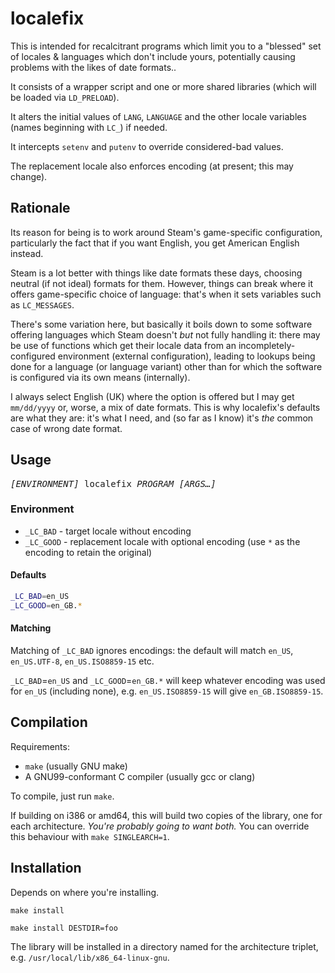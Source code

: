 # localefix

This is intended for recalcitrant programs which limit you to a "blessed"
set of locales & languages which don't include yours, potentially causing
problems with the likes of date formats..

It consists of a wrapper script and one or more shared libraries (which will
be loaded via `LD_PRELOAD`).

It alters the initial values of `LANG`, `LANGUAGE` and the other locale
variables (names beginning with `LC_`) if needed.

It intercepts `setenv` and `putenv` to override considered-bad values.

The replacement locale also enforces encoding (at present; this may change).

## Rationale

Its reason for being is to work around Steam's game-specific configuration,
particularly the fact that if you want English, you get American English
instead.

Steam is a lot better with things like date formats these days, choosing
neutral (if not ideal) formats for them. However, things can break where it
offers game-specific choice of language: that's when it sets variables such
as `LC_MESSAGES`.

There's some variation here, but basically it boils down to some software
offering languages which Steam doesn't *but* not fully handling it: there
may be use of functions which get their locale data from an
incompletely-configured environment (external configuration), leading to
lookups being done for a language (or language variant) other than for which
the software is configured via its own means (internally).

I always select English (UK) where the option is offered but I may get
`mm/dd/yyyy` or, worse, a mix of date formats. This is why localefix's
defaults are what they are: it's what I need, and (so far as I know) it's
*the* common case of wrong date format.

## Usage

<pre><i>[ENVIRONMENT]</i> localefix <i>PROGRAM [ARGS…]_</i></pre>

### Environment

* `_LC_BAD` - target locale without encoding
* `_LC_GOOD` - replacement locale with optional encoding (use `*` as the
  encoding to retain the original)

#### Defaults

```sh
_LC_BAD=en_US
_LC_GOOD=en_GB.*
```

#### Matching

Matching of `_LC_BAD` ignores encodings: the default will match `en_US`,
`en_US.UTF-8`, `en_US.ISO8859-15` etc.

`_LC_BAD`=`en_US` and `_LC_GOOD`=`en_GB.*` will keep whatever encoding was
used for `en_US` (including none), e.g. `en_US.ISO8859-15` will give `en_GB.ISO8859-15`.

## Compilation

Requirements:

* `make` (usually GNU make)
* A GNU99-conformant C compiler (usually gcc or clang)

To compile, just run `make`.

If building on i386 or amd64, this will build two copies of the library, one
for each architecture. *You're probably going to want both.* You can
override this behaviour with `make SINGLEARCH=1`.

## Installation

Depends on where you're installing.

`make install`

`make install DESTDIR=foo`

The library will be installed in a directory named for the architecture
triplet, e.g. `/usr/local/lib/x86_64-linux-gnu`.
